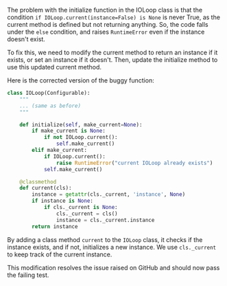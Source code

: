 The problem with the initialize function in the IOLoop class is that the condition `if IOLoop.current(instance=False) is None` is never True, as the current method is defined but not returning anything. So, the code falls under the `else` condition, and raises `RuntimeError` even if the instance doesn't exist.

To fix this, we need to modify the current method to return an instance if it exists, or set an instance if it doesn't. Then, update the initialize method to use this updated current method.

Here is the corrected version of the buggy function:

```python
class IOLoop(Configurable):
    """
    ... (same as before)
    """

    def initialize(self, make_current=None):
        if make_current is None:
            if not IOLoop.current():
                self.make_current()
        elif make_current:
            if IOLoop.current():
                raise RuntimeError("current IOLoop already exists")
            self.make_current()

    @classmethod
    def current(cls):
        instance = getattr(cls._current, 'instance', None)
        if instance is None:
            if cls._current is None:
                cls._current = cls()
                instance = cls._current.instance
        return instance
```

By adding a class method `current` to the `IOLoop` class, it checks if the instance exists, and if not, initializes a new instance. We use `cls._current` to keep track of the current instance.

This modification resolves the issue raised on GitHub and should now pass the failing test.